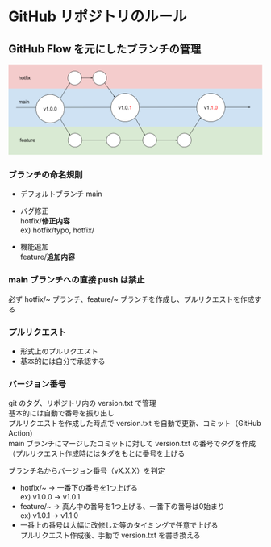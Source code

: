 # GitHub リポジトリのルール

## GitHub Flow を元にしたブランチの管理

![Git Hub Flow](img/github_flow_image.svg)

### ブランチの命名規則  
- デフォルトブランチ
  main

- バグ修正  
  hotfix/**修正内容**  
  ex) hotfix/typo, hotfix/  

- 機能追加  
  feature/**追加内容**  

### main ブランチへの直接 push は禁止
必ず hotfix/~ ブランチ、feature/~ ブランチを作成し、プルリクエストを作成する  

### プルリクエスト

- 形式上のプルリクエスト  
- 基本的には自分で承認する  

### バージョン番号
git のタグ、リポジトリ内の version.txt で管理  
基本的には自動で番号を振り出し  
プルリクエストを作成した時点で version.txt を自動で更新、コミット（GitHub Action）  
main ブランチにマージしたコミットに対して version.txt の番号でタグを作成  
（プルリクエスト作成時にはタグをもとに番号を上げる  

ブランチ名からバージョン番号（vX.X.X）を判定  
- hotfix/~ → 一番下の番号を1つ上げる  
  ex) v1.0.0 → v1.0.1  
- feature/~ → 真ん中の番号を1つ上げる、一番下の番号は0始まり  
  ex) v1.0.1 → v1.1.0  
- 一番上の番号は大幅に改修した等のタイミングで任意で上げる  
  プルリクエスト作成後、手動で version.txt を書き換える  

